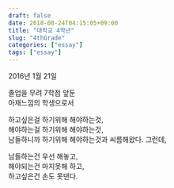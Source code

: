 ```yaml
---
draft: false
date: 2018-08-24T04:15:05+09:00
title: "대학교 4학년"
slug: "4thGrade"
categories: ["essay"]
tags: ["essay"]
---
```

2016년 1월 21일  

졸업을 무려 7학점 앞둔  
아재느낌의 학생으로서

하고싶은걸 하기위해 해야하는것,  
해야하는걸 하기위해 해야하는것,  
남들하니까 하기위해 해야하는것과 씨름해왔다. 그런데,

남들하는건 우선 해놓고,  
해야되는건 마지못해 하고,  
하고싶은건 손도 못댄다.